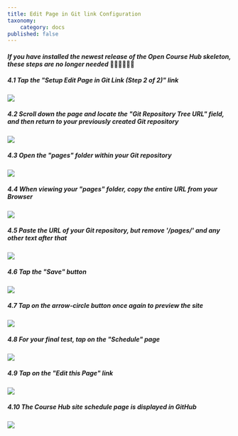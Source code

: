 ```yaml
---
title: Edit Page in Git link Configuration
taxonomy:
    category: docs
published: false
---
```


#### _If you have installed the newest release of the Open Course Hub skeleton, these steps are no longer needed_ 👏🏼👏🏼👏🏼

##### 4.1 Tap the "Setup Edit Page in Git Link (Step 2 of 2)" link

![][33]

[33]: ../../images/course-hub-with-git-sync---install-and-configure-on-reclaim-hosting/tap-the--setup-edit-page-in-git-link--step-2-of-2---link.png

##### 4.2 Scroll down the page and locate the "Git Repository Tree URL" field, and then return to your previously created Git repository

![][34]

[34]: ../../images/course-hub-with-git-sync---install-and-configure-on-reclaim-hosting/scroll-down-the-page-and-locate-the--git-repository-tree-url--field--and-then-return-to-your-previou.png

##### 4.3 Open the "pages" folder within your Git repository

![][35]

[35]: ../../images/course-hub-with-git-sync---install-and-configure-on-reclaim-hosting/open-the--pages--folder-within-your-git-repository.png

##### 4.4 When viewing your "pages" folder, copy the entire URL from your Browser

![][36]

[36]: ../../images/course-hub-with-git-sync---install-and-configure-on-reclaim-hosting/when-viewing-your--pages--folder--copy-the-entire-url-from-your-browser.png

##### 4.5 Paste the URL of your Git repository, but remove '/pages/' and any other text after that

![][37]

[37]: ../../images/course-hub-with-git-sync---install-and-configure-on-reclaim-hosting/paste-the-url-of-your-git-repository--but-remove---pages---and-any-other-text-after-that.png

##### 4.6 Tap the "Save" button

![][38]

[38]: ../../images/course-hub-with-git-sync---install-and-configure-on-reclaim-hosting/tap-the--save--button-1.png

##### 4.7 Tap on the arrow-circle button once again to preview the site

![][39]

[39]: ../../images/course-hub-with-git-sync---install-and-configure-on-reclaim-hosting/tap-on-the-arrow-circle-button-once-again-to-preview-the-site.png

##### 4.8 For your final test, tap on the "Schedule" page

![][40]

[40]: ../../images/course-hub-with-git-sync---install-and-configure-on-reclaim-hosting/for-your-final-test--tap-on-the--schedule--page.png

##### 4.9 Tap on the "Edit this Page" link

![][41]

[41]: ../../images/course-hub-with-git-sync---install-and-configure-on-reclaim-hosting/tap-on-the--edit-this-page--link.png

##### 4.10 The Course Hub site schedule page is displayed in GitHub

![][42]

[42]: ../../images/course-hub-with-git-sync---install-and-configure-on-reclaim-hosting/the-course-hub-site-schedule-page-is-displayed-in-github.png

